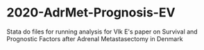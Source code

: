 # 2020-AdrMet-Prognosis-EV
Stata do files for running analysis for Vlk E's paper on Survival and Prognostic Factors after Adrenal Metastasectomy in Denmark 
